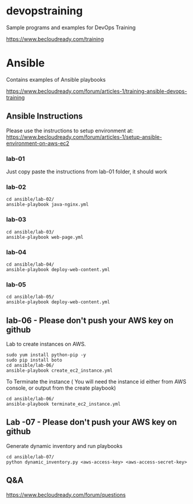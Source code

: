 # devopstraining

Sample programs and examples for DevOps Training

https://www.becloudready.com/training

# Ansible 

Contains examples of Ansible playbooks

https://www.becloudready.com/forum/articles-1/training-ansible-devops-training

## Ansible Instructions

Please use the instructions to setup environment at: https://www.becloudready.com/forum/articles-1/setup-ansible-environment-on-aws-ec2

### lab-01

Just copy paste the instructions from lab-01 folder, it should work

### lab-02
```
cd ansible/lab-02/
ansible-playbook java-nginx.yml
```
### lab-03

```
cd ansible/lab-03/
ansible-playbook web-page.yml
```
### lab-04

```
cd ansible/lab-04/
ansible-playbook deploy-web-content.yml
```

### lab-05

```
cd ansible/lab-05/
ansible-playbook deploy-web-content.yml
```

## lab-06 - Please don't push your AWS key on github

Lab to create instances on AWS. 

```
sudo yum install python-pip -y
sudo pip install boto
cd ansible/lab-06/
ansible-playbook create_ec2_instance.yml

```
To Terminate the instance ( You will need the instance id either from AWS console, or output from the create playbook)
```
cd ansible/lab-06/
ansible-playbook terminate_ec2_instance.yml

```

## Lab -07 - Please don't push your AWS key on github

Generate dynamic inventory and run playbooks
```
cd ansible/lab-07/
python dynamic_inventory.py <aws-access-key> <aws-access-secret-key>

```

## Q&A

https://www.becloudready.com/forum/questions

